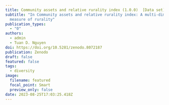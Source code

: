 ```yaml
---
title: Community assets and relative rurality index (1.0.0)  [Data set]
subtitle: "In Community assets and relative rurality index: A multi-dimensional
  measure of rurality"
publication_types:
  - "0"
authors:
  - admin
  - Tuan D. Nguyen
doi: https://doi.org/10.5281/zenodo.8072187
publication: Zenodo
draft: false
featured: false
tags:
  - diversity
image:
  filename: featured
  focal_point: Smart
  preview_only: false
date: 2023-08-25T17:03:25.418Z
---
```

